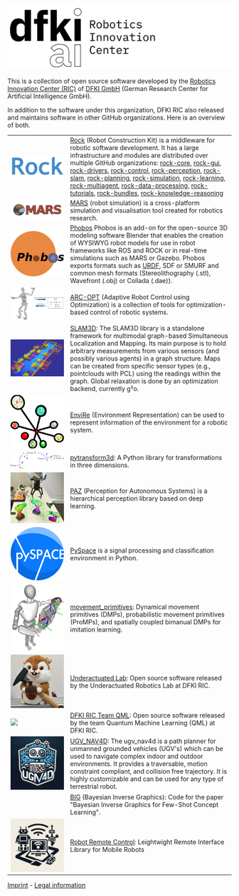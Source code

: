 ![DFKI GmbH, Robotics Innovation Center](profile/DFKI_RIC_RGB.jpg)

This is a collection of open source software developed by the
[Robotics Innovation Center (RIC)](https://robotik.dfki-bremen.de/en/startpage.html)
of [DFKI GmbH](https://github.com/dfki) (German Research Center for Artificial
Intelligence GmbH).

In addition to the software under this organization, DFKI RIC also released
and maintains software in other GitHub organizations. Here is an overview of
both.

<table cellpadding="0" cellspacing="0" border="0">
    <tr>
        <td width="120px"><img src="rock.png"/></td>
        <td><a href="https://rock-robotics.org">Rock</a> (Robot Construction Kit) is a middleware for robotic software development. It has a large infrastructure and modules are distributed over multiple GitHub organizations:
            <a href="https://github.com/rock-core">rock-core</a>,
            <a href="https://github.com/rock-gui">rock-gui</a>,
            <a href="https://github.com/rock-drivers">rock-drivers</a>,
            <a href="https://github.com/rock-control">rock-control</a>,
            <a href="https://github.com/rock-perception">rock-perception</a>,
            <a href="https://github.com/rock-slam">rock-slam</a>,
            <a href="https://github.com/rock-planning">rock-planning</a>,
            <a href="https://github.com/rock-simulation">rock-simulation</a>,
            <a href="https://github.com/rock-learning">rock-learning</a>,
            <a href="https://github.com/rock-multiagent">rock-multiagent</a>,
            <a href="https://github.com/rock-data-processing">rock-data-processing</a>,
            <a href="https://github.com/rock-tutorials">rock-tutorials</a>,
            <a href="https://github.com/rock-bundles">rock-bundles</a>,
            <a href="https://github.com/rock-knowledge-reasoning/">rock-knowledge-reasoning</a></td>
    </tr>
    <tr>
        <td width="120px"><img src="mars.png"/></td>
        <td><a href="https://rock-simulation.github.io/mars/">MARS</a> (robot simulation) is a cross-platform simulation and visualisation tool created for robotics research.</td>
    </tr>
    <tr>
        <td width="120px"><img src="phobos.png"/></td>
        <td><a href="https://github.com/dfki-ric/phobos">Phobos</a> Phobos is an add-on for the open-source 3D modeling software Blender that enables the creation of WYSIWYG robot models for use in robot frameworks like ROS and ROCK or in real-time simulations such as MARS or Gazebo. Phobos exports formats such as <a href="https://wiki.ros.org/urdf#Creating_URDF">URDF</a>, SDF or SMURF and common mesh formats (Stereolithography (.stl), Wavefront (.obj) or Collada (.dae)).</td>
    </tr>
    <tr>
        <td width="120px"><img src="arc-opt.svg"/></td>
        <td><a href="https://github.com/ARC-OPT">ARC-OPT</a> (Adaptive Robot Control using Optimization) is a collection of tools for optimization-based control of robotic systems.</td>
    </tr>
    <tr>
        <td width="120px"><img src="slam3d.png"/></td>
        <td><a href="https://github.com/dfki-ric/slam3d">SLAM3D</a>: The SLAM3D library is a standalone framework for multimodal graph-based Simultaneous Localization and Mapping. Its main purpose is to hold arbitrary measurements from various sensors (and possibly various agents) in a graph structure. Maps can be created from specific sensor types (e.g., pointclouds with PCL) using the readings within the graph. Global relaxation is done by an optimization backend, currently g²o.</td>
    </tr>
    <tr>
        <td width="120px"><img src="envire.png"/></td>
        <td><a href="https://github.com/envire">EnviRe</a> (Environment Representation) can be used to represent information of the environment for a robotic system.</td>
    </tr>
    <tr>
        <td width="120px"><img src="pytransform3d.png"/></td>
        <td><a href="https://github.com/dfki-ric/pytransform3d">pytransform3d</a>: A Python library for transformations in three dimensions.</td>
    </tr>
    <tr>
        <td width="120px"><img src="paz.jpg"/></td>
        <td><a href="https://github.com/oarriaga/paz">PAZ</a> (Perception for Autonomous Systems) is a hierarchical perception library based on deep learning.</td>
    </tr>
    <tr>
        <td width="120px"><img src="pyspace.png"/></td>
        <td><a href="http://pyspace.github.io/pyspace/">PySpace</a> is a signal processing and classification environment in Python.</td>
    </tr>
    <tr>
        <td width="120px"><img src="movement_primitives.png"/></td>
        <td><a href="https://github.com/dfki-ric/movement_primitives">movement_primitives</a>: Dynamical movement primitives (DMPs), probabilistic movement primitives (ProMPs), and spatially coupled bimanual DMPs for imitation learning.</td>
    </tr>
    <tr>
        <td width="120px"><img src="underactuated.jpeg"/></td>
        <td><a href="https://github.com/dfki-ric-underactuated-lab">Underactuated Lab</a>: Open source software released by the Underactuated Robotics Lab at DFKI RIC.</td>
    </tr>
    <tr>
        <td width="120px"><img src="https://avatars.githubusercontent.com/u/116574341?s=200&v=4"/></td>
        <td><a href="https://github.com/dfki-ric-quantum/">DFKI RIC Team QML</a>: Open source software released by the team Quantum Machine Learning (QML) at DFKI RIC.</td>
    </tr>
    <tr>
        <td width="120px"><img src="ugv_nav4d_logo.jpeg"/></td>
        <td><a href="https://github.com/dfki-ric/ugv_nav4d.git">UGV_NAV4D</a>: The ugv_nav4d is a path planner for unmanned grounded vehicles (UGV's) which can be used to navigate complex indoor and outdoor environments. It provides a traversable, motion constraint compliant, and collision free trajectory. It is highly customizable and can be used for any type of terrestrial robot.</td>
    </tr>
    <tr>
        <td></td>
        <td><a href="https://github.com/oarriaga/bayesian-inverse-graphics">BIG</a> (Bayesian Inverse Graphics): Code for the paper "Bayesian Inverse Graphics for Few-Shot Concept Learning".</td>
    </tr>
    <tr>
        <td width="120px"><img src="rrc.jpeg"/></td>
        <td><a href="https://github.com/dfki-ric/robot_remote_control.git">Robot Remote Control</a>: Leightwight Remote Interface Library for Mobile Robots</td>
    </tr>
</table>

[Imprint](https://dfki-ric.github.io/Imprint/) - [Legal information](https://robotik.dfki-bremen.de/en/legal-information.html)
